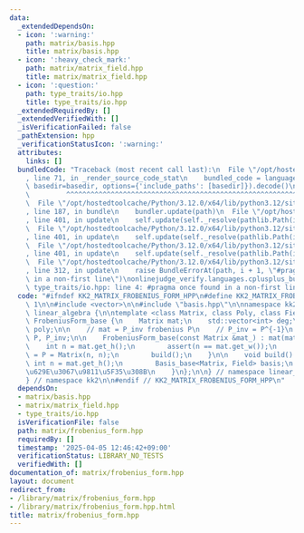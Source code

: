 ```yaml
---
data:
  _extendedDependsOn:
  - icon: ':warning:'
    path: matrix/basis.hpp
    title: matrix/basis.hpp
  - icon: ':heavy_check_mark:'
    path: matrix/matrix_field.hpp
    title: matrix/matrix_field.hpp
  - icon: ':question:'
    path: type_traits/io.hpp
    title: type_traits/io.hpp
  _extendedRequiredBy: []
  _extendedVerifiedWith: []
  _isVerificationFailed: false
  _pathExtension: hpp
  _verificationStatusIcon: ':warning:'
  attributes:
    links: []
  bundledCode: "Traceback (most recent call last):\n  File \"/opt/hostedtoolcache/Python/3.12.0/x64/lib/python3.12/site-packages/onlinejudge_verify/documentation/build.py\"\
    , line 71, in _render_source_code_stat\n    bundled_code = language.bundle(stat.path,\
    \ basedir=basedir, options={'include_paths': [basedir]}).decode()\n          \
    \         ^^^^^^^^^^^^^^^^^^^^^^^^^^^^^^^^^^^^^^^^^^^^^^^^^^^^^^^^^^^^^^^^^^^^^^^^^^^^^^^^^\n\
    \  File \"/opt/hostedtoolcache/Python/3.12.0/x64/lib/python3.12/site-packages/onlinejudge_verify/languages/cplusplus.py\"\
    , line 187, in bundle\n    bundler.update(path)\n  File \"/opt/hostedtoolcache/Python/3.12.0/x64/lib/python3.12/site-packages/onlinejudge_verify/languages/cplusplus_bundle.py\"\
    , line 401, in update\n    self.update(self._resolve(pathlib.Path(included), included_from=path))\n\
    \  File \"/opt/hostedtoolcache/Python/3.12.0/x64/lib/python3.12/site-packages/onlinejudge_verify/languages/cplusplus_bundle.py\"\
    , line 401, in update\n    self.update(self._resolve(pathlib.Path(included), included_from=path))\n\
    \  File \"/opt/hostedtoolcache/Python/3.12.0/x64/lib/python3.12/site-packages/onlinejudge_verify/languages/cplusplus_bundle.py\"\
    , line 401, in update\n    self.update(self._resolve(pathlib.Path(included), included_from=path))\n\
    \  File \"/opt/hostedtoolcache/Python/3.12.0/x64/lib/python3.12/site-packages/onlinejudge_verify/languages/cplusplus_bundle.py\"\
    , line 312, in update\n    raise BundleErrorAt(path, i + 1, \"#pragma once found\
    \ in a non-first line\")\nonlinejudge_verify.languages.cplusplus_bundle.BundleErrorAt:\
    \ type_traits/io.hpp: line 4: #pragma once found in a non-first line\n"
  code: "#ifndef KK2_MATRIX_FROBENIUS_FORM_HPP\n#define KK2_MATRIX_FROBENIUS_FORM_HPP\
    \ 1\n\n#include <vector>\n\n#include \"basis.hpp\"\n\nnamespace kk2 {\n\nnamespace\
    \ linear_algebra {\n\ntemplate <class Matrix, class Poly, class Field> struct\
    \ FrobeniusForm_base {\n    Matrix mat;\n    std::vector<int> deg;\n    std::vector<Poly>\
    \ poly;\n\n    // mat = P_inv frobenius P\n    // P_inv = P^{-1}\n    Matrix frobenius,\
    \ P, P_inv;\n\n    FrobeniusForm_base(const Matrix &mat_) : mat(mat_) {\n    \
    \    int n = mat.get_h();\n        assert(n == mat.get_w());\n        frobenius\
    \ = P = Matrix(n, n);\n        build();\n    }\n\n    void build() {\n       \
    \ int n = mat.get_h();\n        Basis_base<Matrix, Field> basis;\n        // \u4E71\
    \u629E\u3067\u9811\u5F35\u308B\n    }\n};\n\n} // namespace linear_algebra\n\n\
    } // namespace kk2\n\n#endif // KK2_MATRIX_FROBENIUS_FORM_HPP\n"
  dependsOn:
  - matrix/basis.hpp
  - matrix/matrix_field.hpp
  - type_traits/io.hpp
  isVerificationFile: false
  path: matrix/frobenius_form.hpp
  requiredBy: []
  timestamp: '2025-04-05 12:46:42+09:00'
  verificationStatus: LIBRARY_NO_TESTS
  verifiedWith: []
documentation_of: matrix/frobenius_form.hpp
layout: document
redirect_from:
- /library/matrix/frobenius_form.hpp
- /library/matrix/frobenius_form.hpp.html
title: matrix/frobenius_form.hpp
---
```

